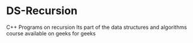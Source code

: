 # DS-Recursion
C++ Programs on recursion
Its part of the data structures and algorithms course available on geeks for geeks
